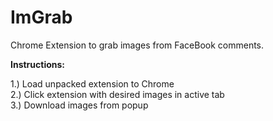 ImGrab
======

Chrome Extension to grab images from FaceBook comments.

**Instructions:**

1.) Load unpacked extension to Chrome <br>
2.) Click extension with desired images in active tab <br>
3.) Download images from popup <br>
